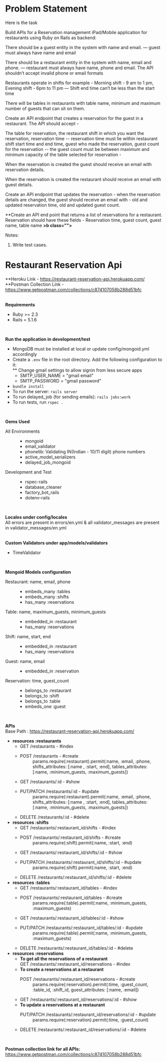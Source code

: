 # Problem Statement

Here is the task

Build APIs for a Reservation management iPad/Mobile application for restaurants using Ruby on Rails as backend:

There should be a guest entity in the system with name and email. — guest must always have name and email

There should be a restaurant entity in the system with name, email and phone. — restaurant must always have name, phone and email. The API shouldn’t accept invalid phone or email formats

Restaurants operate in shifts for example - Morning shift - 9 am to 1 pm, Evening shift - 6pm to 11 pm — Shift end time can’t be less than the start time

There will be tables in restaurants with table name, minimum and maximum number of guests that can sit on them.

Create an API endpoint that creates a reservation for the guest in a restaurant. The API should accept -

The table for reservation, the restaurant shift in which you want the reservation, reservation time -- reservation time must lie within restaurant shift start time and end time, guest who made the reservation, guest count for the reservation -- the guest count must be between maximum and minimum capacity of the table selected for reservation -

When the reservation is created the guest should receive an email with reservation details.

When the reservation is created the restaurant should receive an email with guest details.

Create an API endpoint that updates the reservation - when the reservation details are changed, the guest should receive an email with - old and updated reservation time, old and updated guest count.

**Create an API end point that returns a list of reservations for a restaurant. Reservation should have these fields - Reservation time, guest count, guest name, table name **>b class="">**

Notes:

1. Write test cases.




# Restaurant Reservation Api

**Heroku Link - https://restaurant-reservation-api.herokuapp.com/<br>
**Postman Collection Link - https://www.getpostman.com/collections/c874107058b288d51bfc

<br>
<strong>Requirements</strong>
<br/>
<ul>
  <li>Ruby >= 2.3</li>
  <li>Rails = 5.1.6</li>
</ul>
<br/>

<strong>Run the application in development/test</strong>
<br>
<ul>
  <li>MongoDB must be installed at local or update config/mongoid.yml accordingly</li>
  <li>
    Create a <code>.env</code> file in the root directory. Add the following configuration to it:
    <br>
    ** Change gmail settings to allow signin from less secure apps
    <ul>
      <li>SMTP_USER_NAME = "gmail email" </li>
      <li>SMTP_PASSWORD = "gmail password" </li>
    </ul>
  </li>
  <li><code>bundle install</code></li>
  <li>To run the server: <code>rails server</code></li>
  <li>To run delayed_job (for sending emails): <code>rails jobs:work</code></li>
  <li>To run tests, run <code>rspec .</code></li>
</ul>
<br>

<strong>Gems Used</strong>
<br/>
<dl>
  <dt>All Environments</dt>
  <dd>
    <ul>
      <li>mongoid</li>
      <li>email_validator</li>
      <li>phonelib: Validating IN(Indian - 10/11 digit) phone numbers</li>
      <li>active_model_serializers</li>
      <li>delayed_job_mongoid</li>
    </ul>
  </dd>
  <dt>Development and Test</dt>
  <dd>
    <ul>
      <li>rspec-rails</li>
      <li>database_cleaner</li>
      <li>factory_bot_rails</li>
      <li>dotenv-rails</li>
    </ul>
  </dd>
</dl>
<br/>

<strong>Locales under config/locales</strong>
<br/>
All errors are present in errors/en.yml & all validator_messages are present in validator_messages/en.yml
<br/>
<br/>

<strong>Custom Validators under app/models/validators</strong>
<br>
<ul>
  <li>TimeValidator</li>
</ul>
<br>

<strong>Mongoid Models configuration</strong>
<dl>
  <dt>Restaurant: name, email, phone</dt>
  <dd>
    <ul>
      <li>embeds_many :tables</li>
      <li>embeds_many :shifts</li>
      <li>has_many :reservations</li>
    </ul>
  </dd>
</dl>
<dl>
  <dt>Table: name, maximum_guests, minimum_guests</dt>
  <dd>
    <ul>
      <li>embedded_in :restaurant</li>
      <li>has_many :reservations</li>
    </ul>
  </dd>
</dl>
<dl>
  <dt>Shift: name, start, end</dt>
  <dd>
    <ul>
      <li>embedded_in :restaurant</li>
      <li>has_many :reservations</li>
    </ul>
  </dd>
</dl>
<dl>
  <dt>Guest: name, email</dt>
  <dd>
    <ul>
      <li>embedded_in :reservation</li>
    </ul>
  </dd>
</dl>
<dl>
  <dt>Reservation: time, guest_count</dt>
  <dd>
    <ul>
      <li>belongs_to :restaurant</li>
      <li>belongs_to :shift</li>
      <li>belongs_to :table</li>
      <li>embeds_one :guest</li>
    </ul>
  </dd>
</dl>
<br>

<strong>APIs</strong>
<br>
Base Path : https://restaurant-reservation-api.herokuapp.com/
<ul>
  <li>
    <strong>resources :restaurants</strong>
    <br>
    <ul>
      <li>
        GET /restaurants - #index
      </li>
      <li>
        <dl>
          <dt>POST /restaurants - #create</dt>
          <dd>
            params.require(:restaurant).permit(:name, :email, :phone, shifts_attributes: [:name , :start, :end], tables_attributes: [:name, :minimum_guests, :maximum_guests])
          </dd>
        </dl>
      </li>
      <li>
        GET /restaurants/:id - #show
      </li>
      <li>
        <dl>
          <dt>PUT/PATCH /restaurants/:id - #update</dt>
          <dd>
            params.require(:restaurant).permit(:name, :email, :phone, shifts_attributes: [:name , :start, :end], tables_attributes: [:name, :minimum_guests, :maximum_guests])
          </dd>
        </dl>
      </li>
      <li>
        DELETE /restaurants/:id - #delete
      </li>
    </ul>
  </li>
  <li>
    <strong>resources :shifts</strong>
    <br>
    <ul>
      <li>
        GET /restaurants/:restaurant_id/shifts - #index
      </li>
      <li>
        <dl>
          <dt>POST /restaurants/:restaurant_id/shifts - #create</dt>
          <dd>
            params.require(:shift).permit(:name, :start, :end)
          </dd>
        </dl>
      </li>
      <li>
        GET /restaurants/:restaurant_id/shifts/:id - #show
      </li>
      <li>
        <dl>
          <dt>PUT/PATCH /restaurants/:restaurant_id/shifts/:id - #update</dt>
          <dd>
            params.require(:shift).permit(:name, :start, :end)
          </dd>
        </dl>
      </li>
      <li>
        DELETE /restaurants/:restaurant_id/shifts/:id - #delete
      </li>
    </ul>
  </li>
  <li>
    <strong>resources :tables</strong>
    <br>
    <ul>
      <li>
        GET /restaurants/:restaurant_id/tables - #index
      </li>
      <li>
        <dl>
          <dt>POST /restaurants/:restaurant_id/tables - #create</dt>
          <dd>
            params.require(:table).permit(:name, :minimum_guests, :maximum_guests)
          </dd>
        </dl>
      </li>
      <li>
        GET /restaurants/:restaurant_id/tables/:id - #show
      </li>
      <li>
        <dl>
          <dt>PUT/PATCH /restaurants/:restaurant_id/tables/:id - #update</dt>
          <dd>
            params.require(:table).permit(:name, :minimum_guests, :maximum_guests)
          </dd>
        </dl>
      </li>
      <li>
        DELETE /restaurants/:restaurant_id/tables/:id - #delete
      </li>
    </ul>
  </li>
  <li>
    <strong>resources :reservations</strong>
    <br>
    <ul>
      <li>
        <strong>To get all the reservations of a restaurant</strong>
        <br>
        GET /restaurants/:restaurant_id/reservations - #index
      </li>
      <li>
        <strong>To create a reservations at a restaurant</strong>
        <dl>
          <dt>POST /restaurants/:restaurant_id/reservations - #create</dt>
          <dd>
            params.require(:reservation).permit(:time, :guest_count, :table_id, :shift_id, guest_attributes: [:name, :email])
          </dd>
        </dl>
      </li>
      <li>
        GET /restaurants/:restaurant_id/reservations/:id - #show
      </li>
      <li>
        <strong>To update a reservations at a restaurant</strong>
        <dl>
          <dt>PUT/PATCH /restaurants/:restaurant_id/reservations/:id - #update</dt>
          <dd>
            params.require(:reservation).permit(:time, :guest_count)
          </dd>
        </dl>
      </li>
      <li>
        DELETE /restaurants/:restaurant_id/reservations/:id - #delete
      </li>
    </ul>
  </li>
</ul>
<br>

<strong>Postman collection link for all APIs: </strong>https://www.getpostman.com/collections/c874107058b288d51bfc
